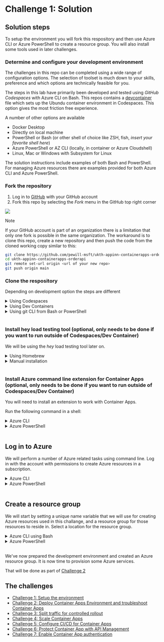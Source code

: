 # Challenge 1: Solution

## Solution steps
To setup the environment you will fork this respository and then use Azure CLI or Azure PowerShell to create a resource group. You will also install some tools used in later challenges.

### Determine and configure your development environment
The challenges in this repo can be completed using a wide range of configuration options. The selection of toolset is much down to your skills, preference and which options are technically feasible for you.

The steps in this lab have primarily been developed and tested using _GitHub Codespaces_ with Azure CLI on Bash. This repos contains a [devcontainer](.devcontainer/devcontainer.json) file which sets up the Ubundu container environment in Codespaces. This option gives the most friction free experience.

A number of other options are available
- Docker Desktop
- Directly on local machine
- PowerShell or Bash (or other shell of choice like ZSH, fish, _insert your favorite shell here_)
- Azure PowerShell or AZ CLI (locally, in container or Azure Cloudshell)
- Linux, Mac or Windows with Subsystem for Linux 

The solution instructions include examples of both Bash and PowerShell. For managing Azure resources there are examples provided for both Azure CLI and Azure PowerShell.
### Fork the repository
1. Log in to [GitHub](https://github.com) with your GitHub account
2. Fork this repo by selecting the *Fork* menu in the GitHub top right corner

![](images/fork.png)

> [!NOTE]  
> If your GitHub account is part of an organization there is a limitation that only one fork is possible in the same organization. The workaround is to clone this repo, create a new repository and then push the code from the cloned working copy similar to this:
>  ``` bash
>  git clone https://github.com/pewill-msft/ukth-appinn-containerapps-orderapi
>  cd ukth-appinn-containerapps-orderapi
>  git remote set-url origin <url of your new repo>
>  git push origin main
>  ```

### Clone the respository
Depending on development option the steps are different
<details>
  <summary>Using Codespaces</summary>

Open **your** repository in GitHub Codespaces by selecting menu _Code->Create codespace on main_

![](images/codespaces.png)

This command will take 5-10 minutes to set up the development container and clone the source code.

![](images/codespaces-progress.png)

Once the Codespaces finished deployment you will have a browser based VS Code instance available with a cloned repository. Take a few minutes to familarize yourself with the source code and starter files. 

![](images/codespaces-done.png)


> **Note**<br>
> By default, Codespaces time out after 30 minutes of inactivity. After that time any shell variables you defined will be gone and needs to be added again. All changes on files will be persisted between restarts though. A recommendation is to add variables and commands to a script file to be used between timeout restarts. This is also valuable if you restart the shell or switch between Bash and PowerShell.


</details>

<details>
  <summary>Using Dev Containers</summary>
  
If you are running locally on your machine and want to have a similar developer experience as Codespaces, it is possible to use the Dev Container in VS Code. This is done by installing an extension, you can find instructions for how to install _extension_ here - [https://marketplace.visualstudio.com/items?itemName=ms-vscode-remote.remote-containers](https://marketplace.visualstudio.com/items?itemName=ms-vscode-remote.remote-containers)
It can also be installed by searching for *Dev Containers* in the extensions menu on the left side.

Once the extension is installed you can clone your fork:
```shell
git clone <your GitHub repository url>/ukth-appinn-containerapps-orderapi
cd ukth-appinn-containerapps-orderapi
```
Then open the cloned folder in VS Code and click the open remote button.
![](images/open-remote.png)

This will initiate a docker build of the Dev Container.
> **Note**<br>
> This may take some when used the first time (around 5-10 min)

After the container is built and started you should have a VS Code window with all the solution files in it. To start a terminal to continue the workshop you can select a new shell from button shown in the next image.
![](images/new-terminal.png)
</details>

<details>
  <summary>Using git CLI from Bash or PowerShell</summary>
Open the shell and run the following git CLI commands

```shell
git clone <your GitHub repository url>/ukth-appinn-containerapps-orderapi
cd ukth-appinn-containerapps-orderapi
```
</details>
<br>

### Install hey load testing tool (optional, only needs to be done if you want to run outside of Codespaces/Dev Container)
We will be using the _hey_ load testing tool later on.

<details>
  <summary>Using Homebrew</summary>

If you are using Codespaces, the container includes Homebrew, so you can install _hey_ like this:

```bash
brew install hey
```
</details>
<details>
  <summary>Manual installation</summary>

  If you are using an environment other than Codespaces, you can find installation instructions for _hey_ here: [https://github.com/rakyll/hey](https://github.com/rakyll/hey)

</details>
<br>

### Install Azure command line extension for Container Apps (optional, only needs to be done if you want to run outside of Codespaces/Dev Container)
You will need to install an extension to work with Container Apps.

Run the following command in a shell:

<details>
  <summary>Azure CLI </summary>

```bash
az extension add --name containerapp
```

  </details>
 
<details>
  <summary>Azure PowerShell</summary>

If you are using Azure PowerShell on Linux (using Codespaces for instance) you need to install Bicep CLI
Run the following commands in _Bash_ 


 ```bash
 # Fetch the latest Bicep CLI binary
curl -Lo bicep https://github.com/Azure/bicep/releases/latest/download/bicep-linux-x64
# Mark it as executable
chmod +x ./bicep
# Add bicep to your PATH (requires admin)
sudo mv ./bicep /usr/local/bin/bicep
# Verify you can now access the 'bicep' command
bicep --help
# Done!
```
Open a new PowerShell terminal and run the following commands in _PowerShell_

```PowerShell
# If you are using Codespaces the Azure PowerShell (Az) modules are not pre-installed.
Install-Module Az

# Install Container Apps module
Install-Module Az.App
```
  </details>
  <br>


## Log in to Azure 
We will perform a number of Azure related tasks using command line. Log in with the account with permissions to create Azure resources in a subscription.

<details>
  <summary>Azure CLI</summary>

```bash
# Login into Azure CLI
az login --use-device-code

# Check you are logged into the right Azure subscription. Inspect the name field
az account show

# In case not the right subscription
az account set -s <subscription-id>
```

  </details>

<details>
  <summary>Azure PowerShell</summary>

```PowerShell
# Login into Azure PowerShell
Connect-AzAccount -UseDeviceAuthentication

# Check you are logged into the right Azure subscription. Inspect the SubscriptionName field
Get-AzContext

# In case not the right subscription
Select-AzSubscription -SubscriptionName <subscription-name>
```
</details>

  <br>

## Create a resource group
We will start by setting a unique name variable that we will use for creating Azure resources used in this challange, and a resource group for those resources to reside in. Select a location for the resource group.

<details>
  <summary>Azure CLI using Bash</summary>

```shell
# Generate a random name
name=ca$(cat /dev/urandom | tr -dc '[:lower:]' | fold -w ${1:-5} | head -n 1)

# Set variable for resource group
resourceGroup=${name}-rg

# Set a variable for location
location=northeurope

# Create Resource Group
az group create --name $resourceGroup --location $location -o table
```
</details>


<details>
  <summary>Azure PowerShell</summary>

```PowerShell
# Generate a random name
$name = -join ((97..122) | Get-Random -Count 7 | % {[char]$_})

# Set variable for resource group
$resourceGroup = "$name-rg"

# Set a variable for location
$location="northeurope"

# Create Resource Group
New-AzResourceGroup -Name $resourceGroup -Location $location
```
</details>
<br>


We've now prepared the development environment and created an Azure resource group. It is now time to provision some Azure services.  

That will be done as part of [Challenge 2](challenge2.md)

## The challenges

- [Challenge 1: Setup the environment](challenge1.md)
- [Challenge 2: Deploy Container Apps Environment and troubleshoot Container Apps](challenge2.md)
- [Challenge 3: Split traffic for controlled rollout](challenge3.md)
- [Challenge 4: Scale Container Apps](challenge4.md)
- [Challenge 5: Configure CI/CD for Container Apps](challenge5.md)
- [Challenge 6: Protect Container App with API Management](challenge6.md)
- [Challenge 7: Enable Container App authentication](challenge7.md)
